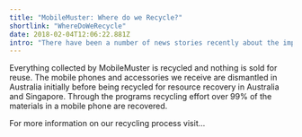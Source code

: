 ```yaml
---
title: "MobileMuster: Where do we Recycle?"
shortlink: "WhereDoWeRecycle"
date: 2018-02-04T12:06:22.881Z
intro: "There have been a number of news stories recently about the impact of China’s foreign waste ban in Australia. From 1 July China will not be accepting waste products including paper, textiles and certain metals to be imported. The Australian Mobile Telecommunication Association (AMTA), which manages the MobileMuster program, would like to inform the general public and its collection partners that the ban will have no impact on MobileMuster’s recycling process."
---
```

Everything collected by MobileMuster is recycled and nothing is sold for reuse. The mobile phones and accessories we receive are dismantled in Australia initially before being recycled for resource recovery in Australia and Singapore. Through the programs recycling effort over 99% of the materials in a mobile phone are recovered.

For more information on our recycling process visit...